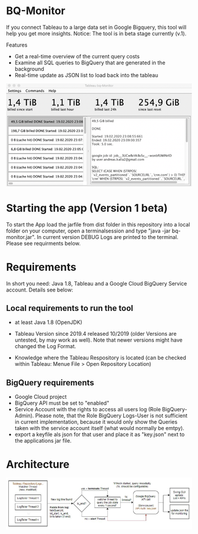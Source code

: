 # BQ-Monitor
If you connect Tableau to a large data set in Google Bigquery, this tool will help you get more insights. 
Notice: The tool is in beta stage currently (v.1).

Features
- Get a real-time overview of the current query costs
- Examine all SQL queries to BigQuery that are generated in the background
- Real-time update as JSON list to load back into the tableau

![alt text](img/app.png)

# Starting the app (Version 1 beta)
To start the App load the jarfile from dist folder in this repository into a local folder on your computer, open a terminalsession and type "java -jar bq-monitor.jar". In current version DEBUG Logs are printed to the terminal.
Please see requirments below.

# Requirements
In short you need: Java 1.8, Tableau and a Google Cloud BigQuery Service account. Details see below:

## Local requirements to run the tool
- at least Java 1.8 (OpenJDK)
- Tableau Version since 2019.4 released 10/2019 (older Versions are untested, by may work as well). Note that newer versions might have changed the Log Format.
  
- Knowledge where the Tableau Respository is located (can be checked within Tableau: Menue File > Open Repository Location)

## BigQuery requirements
- Google Cloud project
- BigQuery API must be set to "enabled"
- Service Account with the rights to access all users log (Role BigQuery-Admin). Please note, that the Role BigQuery Logs-User is not sufficient in current implementation, because it would only show the Queries taken with the service account itself (what would normally be emtpy).
- export a keyfile als json for that user and place it as "key.json" next to the applications jar file.


# Architecture
![alt text](img/architecture.jpg)




